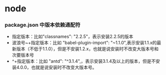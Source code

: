 # node

### package.json 中版本依赖通配符

+ 指定版本：比如"classnames": "2.2.5"，表示安装2.2.5的版本
+ 波浪号~+指定版本：比如 "babel-plugin-import": "~1.1.0",表示安装1.1.x的最新版本（不低于1.1.0），但是不安装1.2.x，也就是说安装时不改变大版本号和次要版本号
+ ^+指定版本：比如 "antd": "^3.1.4",，表示安装3.1.4及以上的版本，但是不安装4.0.0，也就是说安装时不改变大版本号。
